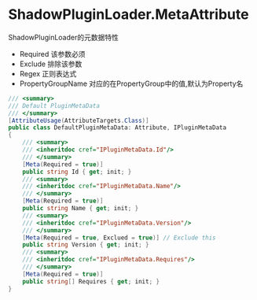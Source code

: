 # ShadowPluginLoader.MetaAttribute

ShadowPluginLoader的元数据特性

- Required 该参数必须
- Exclude 排除该参数
- Regex 正则表达式
- PropertyGroupName 对应的在PropertyGroup中的值,默认为Property名
```csharp
/// <summary>
/// Default PluginMetaData
/// </summary>
[AttributeUsage(AttributeTargets.Class)]
public class DefaultPluginMetaData: Attribute, IPluginMetaData
{
    /// <summary>
    /// <inheritdoc cref="IPluginMetaData.Id"/>
    /// </summary>
    [Meta(Required = true)]
    public string Id { get; init; }
    /// <summary>
    /// <inheritdoc cref="IPluginMetaData.Name"/>
    /// </summary>
    [Meta(Required = true)]
    public string Name { get; init; }
    /// <summary>
    /// <inheritdoc cref="IPluginMetaData.Version"/>
    /// </summary>
    [Meta(Required = true, Exclued = true)] // Exclude this
    public string Version { get; init; }
    /// <summary>
    /// <inheritdoc cref="IPluginMetaData.Requires"/>
    /// </summary>
    [Meta(Required = true)]
    public string[] Requires { get; init; }
}
```